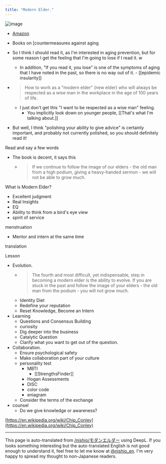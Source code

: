 ```yaml
---
title: "Modern Elder."
---
```


![image](https://gyazo.com/9635e9868030ee5bc2d720d10a75bd74/thumb/1000)
- [Amazon](https://amzn.to/3AqhBYU)

- Books on [countermeasures against aging
- So I think I should read it, as I'm interested in aging prevention, but for some reason I get the feeling that I'm going to lose if I read it. w
    - In addition, "If you read it, you lose" is one of the symptoms of aging that I have noted in the past, so there is no way out of it.
            - [[epidemic insularity]]
- > How to work as a "modern elder" (new elder) who will always be respected as a wise man in the workplace in the age of 100 years of life.
    - I just don't get this "I want to be respected as a wise man" feeling.
        - You implicitly look down on younger people, [[That's what I'm talking about.]]
- But well, I think "polishing your ability to give advice" is certainly important, and probably not currently polished, so you should definitely read it!

Read and say a few words
- The book is decent, it says this
    - > If we continue to follow the image of our elders - the old man from a high podium, giving a heavy-handed sermon - we will not be able to grow much.

What is Modern Elder?
- Excellent judgment
- Real Insights
- EQ
- Ability to think from a bird's eye view
- spirit of service

menstruation
- Mentor and intern at the same time

translation

Lesson
- Evolution.
    - > The fourth and most difficult, yet indispensable, step in becoming a modern elder is the ability to evolve. If you are stuck in the past and follow the image of your elders - the old man from the podium - you will not grow much.
    - Identity Diet
    - Redefine your reputation
    - Reset Knowledge, Become an Intern
- Learning
    - Questions and Consensus Building
    - curiosity
    - Dig deeper into the business
    - Catalytic Question
    - Clarify what you want to get out of the question.
- Collaboration.
    - Ensure psychological safety
    - Make collaboration part of your culture
    - personality test
        - MBTI
            - [[StrengthsFinder]]
        - Hogan Assessments
        - DISC
        - color code
        - eniagram
    - Consider the terms of the exchange
- counsel
    - Do we give knowledge or awareness?


[https://en.wikipedia.org/wiki/Chip_Conley](https://en.wikipedia.org/wiki/Chip_Conley)


---
This page is auto-translated from [/nishio/モダンエルダー](https://scrapbox.io/nishio/モダンエルダー) using DeepL. If you looks something interesting but the auto-translated English is not good enough to understand it, feel free to let me know at [@nishio_en](https://twitter.com/nishio_en). I'm very happy to spread my thought to non-Japanese readers.